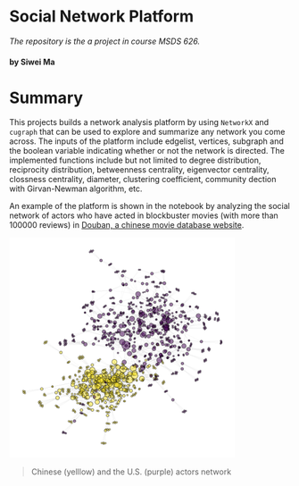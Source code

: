 # Social Network Platform
*The repository is the a project in course MSDS 626.*
#### by Siwei Ma

# Summary
This projects builds a network analysis platform by using ```NetworkX``` and ```cugraph``` that can be used to explore and summarize any network you come across. The inputs of the platform include edgelist, vertices, subgraph and the boolean variable indicating whether or not the network is directed. The implemented functions include but not limited to degree distribution, reciprocity distribution, betweenness centrality, eigenvector centrality, clossness centrality, diameter, clustering coefficient, community dection with Girvan-Newman algorithm, etc.

An example of the platform is shown in the notebook by analyzing the social network of actors who have acted in blockbuster movies (with more than 100000 reviews) in [Douban, a chinese movie database website](https://www.douban.com/).

![](images/actors-US-China.png)
>Chinese (yelllow) and the U.S. (purple) actors network

